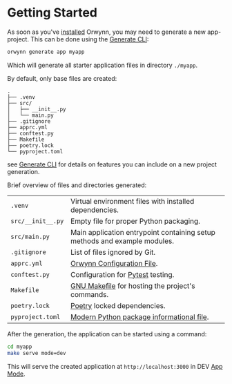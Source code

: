 # Getting Started

As soon as you've [installed](index.md#installation) Orwynn, you may need to generate a new app-project. This can be done using the [Generate CLI](GenerateCLI.md):
```bash
orwynn generate app myapp
```

Which will generate all starter application files in directory `./myapp`.

By default, only base files are created:
```
.
├── .venv
├── src/
│   ├── __init__.py
│   └── main.py
├── .gitignore
├── apprc.yml
├── conftest.py
├── Makefile
├── poetry.lock
└── pyproject.toml
```
see [Generate CLI](GenerateCLI.md#new-project-generation) for details on features you can include on a new project generation.

Brief overview of files and directories generated:

|  |  |
| --- | --- |
| `.venv` | Virtual environment files with installed dependencies. |
| `src/__init__.py` | Empty file for proper Python packaging. |
| `src/main.py` | Main application entrypoint containing setup methods and example modules. |
| `.gitignore` | List of files ignored by Git. |
| `apprc.yml` | [Orwynn Configuration File](AppRC.md). |
| `conftest.py` | Configuration for [Pytest](https://docs.pytest.org/en/7.4.x/) testing. |
| `Makefile` | [GNU Makefile](https://www.gnu.org/software/make/manual/html_node/Simple-Makefile.html) for hosting the project's commands. |
| `poetry.lock` | [Poetry](https://python-poetry.org/) locked dependencies. |
| `pyproject.toml` | [Modern Python package informational file](https://pip.pypa.io/en/stable/reference/build-system/pyproject-toml/). |

After the generation, the application can be started using a command:
```bash
cd myapp
make serve mode=dev
```

This will serve the created application at `http://localhost:3000` in DEV [App Mode](AppMode.md).
